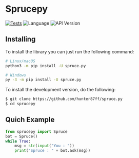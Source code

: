 # Sprucepy
[![Tests](https://github.com/Hunter87ff/sprucepy/actions/workflows/python-application.yml/badge.svg)](https://github.com/Hunter87ff/sprucepy/actions/workflows/python-application.yml)
![Language](https://img.shields.io/badge/lang-Python%203.5|3.8|3.10-blue)
![API Version](https://img.shields.io/badge/Version-0.1.0-violet)

## Installing
To install the library you can just run the following command:
```sh
# Linux/macOS
python3 -m pip install -U spruce.py

# Windows
py -3 -m pip install -U spruce.py
```
To install the development version, do the following:
```sh
$ git clone https://github.com/hunter87ff/spruce.py
$ cd sprucepy
```
## Quich Example
```py
from sprucepy import Spruce
bot = Spruce()
while True:
	msg = str(input("You : "))
	print("Spruce : " + bot.ask(msg))
```
